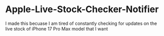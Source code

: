 # Apple-Live-Stock-Checker-Notifier
I made this becuase I am tired of constantly checking for updates on the live stock of iPhone 17 Pro Max model that I want

